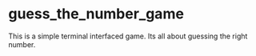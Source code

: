 # guess_the_number_game
This is a simple terminal interfaced game. Its all about guessing the right number.
